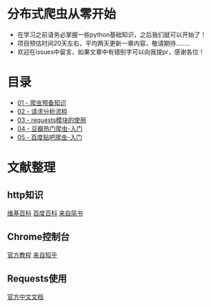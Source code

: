 # 分布式爬虫从零开始
- 在学习之前请务必掌握一些python基础知识，之后我们就可以开始了！
- 项目预估时间20天左右，平均两天更新一章内容，敬请期待........
- 欢迎在issues中留言，如果文章中有错别字可以向我提pr，感谢各位！


# 目录

- [01 - 爬虫预备知识](https://github.com/CriseLYJ/Python-crawler-tutorial-starts-from-zero/blob/master/%E7%88%AC%E8%99%AB%E9%A2%84%E5%A4%87%E7%9F%A5%E8%AF%86.md)
- [02 - 请求分析流程](https://github.com/CriseLYJ/Python-crawler-tutorial-starts-from-zero/blob/master/%E8%AF%B7%E6%B1%82%E5%88%86%E6%9E%90.md)
- [03 - requests模块的使用](https://github.com/CriseLYJ/Python-crawler-tutorial-starts-from-zero/blob/master/%E7%BD%91%E7%BB%9C%E8%AF%B7%E6%B1%82%E6%A8%A1%E5%9D%97%E7%9A%84%E4%BD%BF%E7%94%A8.md)
- [04 - 豆瓣热门爬虫-入门](https://github.com/CriseLYJ/Python-crawler-tutorial-starts-from-zero/blob/master/01-%E8%B1%86%E7%93%A3%E7%94%B5%E5%BD%B1.md)
- [05 - 百度贴吧爬虫-入门](https://github.com/CriseLYJ/Python-crawler-tutorial-starts-from-zero/blob/master/%E7%99%BE%E5%BA%A6%E8%B4%B4%E5%90%A7%E7%88%AC%E8%99%AB.md)


# 文献整理
## http知识
[维基百科](https://zh.wikipedia.org/wiki/%E8%B6%85%E6%96%87%E6%9C%AC%E4%BC%A0%E8%BE%93%E5%8D%8F%E8%AE%AE)
[百度百科](https://baike.baidu.com/item/http)
[来自简书](https://www.jianshu.com/p/a6d086a3997d)

## Chrome控制台
[官方教程](https://developers.google.com/web/tools/chrome-devtools/console/?hl=zh-cn)
[来自知乎](https://zhuanlan.zhihu.com/p/39340856)

## Requests使用
[官方中文文档](http://docs.python-requests.org/zh_CN/latest/index.html)